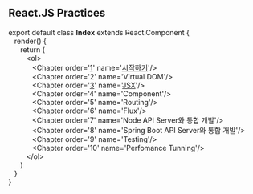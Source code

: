## React.JS Practices

export default class **Index** extends React.Component {<br/>
&nbsp;&nbsp;&nbsp;render() {<br/>
&nbsp;&nbsp;&nbsp;&nbsp;&nbsp;&nbsp;return (<br/>
&nbsp;&nbsp;&nbsp;&nbsp;&nbsp;&nbsp;&nbsp;&nbsp;&nbsp;&lt;ol&gt;<br/>
&nbsp;&nbsp;&nbsp;&nbsp;&nbsp;&nbsp;&nbsp;&nbsp;&nbsp;&nbsp;&nbsp;&nbsp;&lt;Chapter order='[1](https://github.com/kickscar-javascript/react-practices/tree/master/ch01)' name='[시작하기](https://github.com/kickscar-javascript/react-practices/tree/master/ch01)'/&gt;<br/>
&nbsp;&nbsp;&nbsp;&nbsp;&nbsp;&nbsp;&nbsp;&nbsp;&nbsp;&nbsp;&nbsp;&nbsp;&lt;Chapter order='2' name='Virtual DOM'/&gt;<br/>
&nbsp;&nbsp;&nbsp;&nbsp;&nbsp;&nbsp;&nbsp;&nbsp;&nbsp;&nbsp;&nbsp;&nbsp;&lt;Chapter order='[3](https://github.com/kickscar-javascript/react-practices/tree/master/ch01)' name='[JSX](https://github.com/kickscar-javascript/react-practices/tree/master/ch01)'/&gt;<br/>
&nbsp;&nbsp;&nbsp;&nbsp;&nbsp;&nbsp;&nbsp;&nbsp;&nbsp;&nbsp;&nbsp;&nbsp;&lt;Chapter order='4' name='Component'/&gt;<br/>
&nbsp;&nbsp;&nbsp;&nbsp;&nbsp;&nbsp;&nbsp;&nbsp;&nbsp;&nbsp;&nbsp;&nbsp;&lt;Chapter order='5' name='Routing'/&gt;<br/>
&nbsp;&nbsp;&nbsp;&nbsp;&nbsp;&nbsp;&nbsp;&nbsp;&nbsp;&nbsp;&nbsp;&nbsp;&lt;Chapter order='6' name='Flux'/&gt;<br/>
&nbsp;&nbsp;&nbsp;&nbsp;&nbsp;&nbsp;&nbsp;&nbsp;&nbsp;&nbsp;&nbsp;&nbsp;&lt;Chapter order='7' name='Node API Server와 통합 개발'/&gt;<br/>
&nbsp;&nbsp;&nbsp;&nbsp;&nbsp;&nbsp;&nbsp;&nbsp;&nbsp;&nbsp;&nbsp;&nbsp;&lt;Chapter order='8' name='Spring Boot API Server와 통합 개발'/&gt;<br/>
&nbsp;&nbsp;&nbsp;&nbsp;&nbsp;&nbsp;&nbsp;&nbsp;&nbsp;&nbsp;&nbsp;&nbsp;&lt;Chapter order='9' name='Testing'/&gt;<br/>
&nbsp;&nbsp;&nbsp;&nbsp;&nbsp;&nbsp;&nbsp;&nbsp;&nbsp;&nbsp;&nbsp;&nbsp;&lt;Chapter order='10' name='Perfomance Tunning'/&gt;<br/>
&nbsp;&nbsp;&nbsp;&nbsp;&nbsp;&nbsp;&nbsp;&nbsp;&nbsp;&lt;/ol&gt;<br/>
&nbsp;&nbsp;&nbsp;&nbsp;&nbsp;&nbsp;)<br/>
&nbsp;&nbsp;&nbsp;}<br/>
}